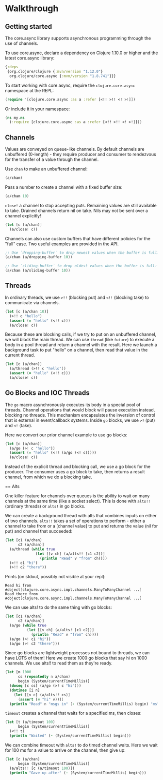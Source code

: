 # Walkthrough

## Getting started

The core.async library supports asynchronous programming through the use of channels.

To use core.async, declare a dependency on Clojure 1.10.0 or higher and the latest core.async library:

```clojure
{:deps
 {org.clojure/clojure {:mvn/version "1.12.0"}
  org.clojure/core.async {:mvn/version "1.8.741"}}}
```

To start working with core.async, require the `clojure.core.async` namespace at the REPL:

```clojure
(require '[clojure.core.async :as a :refer [<!! >!! <! >!]])
```

Or include it in your namespace:

```clojure
(ns my.ns
  (:require [clojure.core.async :as a :refer [<!! >!! <! >!]]))
```

## Channels

Values are conveyed on queue-like channels. By default channels are unbuffered (0-length) - they require producer and consumer to rendezvous for the transfer of a value through the channel.

Use `chan` to make an unbuffered channel:

```clojure
(a/chan)
```

Pass a number to create a channel with a fixed buffer size:

```clojure
(a/chan 10)
```

`close!` a channel to stop accepting puts. Remaining values are still available to take. Drained channels return nil on take. Nils may not be sent over a channel explicitly!

```clojure
(let [c (a/chan)]
  (a/close! c))
```

Channels can also use custom buffers that have different policies for the "full" case.  Two useful examples are provided in the API.

```clojure
;; Use `dropping-buffer` to drop newest values when the buffer is full:
(a/chan (a/dropping-buffer 10))

;; Use `sliding-buffer` to drop oldest values when the buffer is full:
(a/chan (a/sliding-buffer 10))
```

## Threads

In ordinary threads, we use `>!!` (blocking put) and `<!!` (blocking take) to communicate via channels.

```clojure
(let [c (a/chan 10)]
  (>!! c "hello")
  (assert (= "hello" (<!! c)))
  (a/close! c))
```

Because these are blocking calls, if we try to put on an unbuffered channel, we will block the main thread. We can use `thread` (like `future`) to execute a body in a pool thread and return a channel with the result. Here we launch a background task to put "hello" on a channel, then read that value in the current thread.

```clojure
(let [c (a/chan)]
  (a/thread (>!! c "hello"))
  (assert (= "hello" (<!! c)))
  (a/close! c))
```

## Go Blocks and IOC Threads

The `go` macro asynchronously executes its body in a special pool of threads. Channel operations that would block will pause execution instead, blocking no threads. This mechanism encapsulates the inversion of control that is external in event/callback systems. Inside `go` blocks, we use `>!` (put) and `<!` (take).

Here we convert our prior channel example to use go blocks:

```clojure
(let [c (a/chan)]
  (a/go (>! c "hello"))
  (assert (= "hello" (<!! (a/go (<! c)))))
  (a/close! c))
```

Instead of the explicit thread and blocking call, we use a go block for the producer. The consumer uses a go block to take, then returns a result channel, from which we do a blocking take.

== Alts

One killer feature for channels over queues is the ability to wait on many channels at the same time (like a socket select). This is done with `alts!!` (ordinary threads) or `alts!` in go blocks.

We can create a background thread with alts that combines inputs on either of two channels. `alts!!` takes a set of operations to perform - either a channel to take from or a [channel value] to put and returns the value (nil for put) and channel that succeeded:

```clojure
(let [c1 (a/chan)
      c2 (a/chan)]
  (a/thread (while true
              (let [[v ch] (a/alts!! [c1 c2])]
                (println "Read" v "from" ch))))
  (>!! c1 "hi")
  (>!! c2 "there"))
```

Prints (on stdout, possibly not visible at your repl):

```
Read hi from #object[clojure.core.async.impl.channels.ManyToManyChannel ...]
Read there from #object[clojure.core.async.impl.channels.ManyToManyChannel ...]
```

We can use alts! to do the same thing with go blocks:

```clojure
(let [c1 (a/chan)
      c2 (a/chan)]
  (a/go (while true
          (let [[v ch] (a/alts! [c1 c2])]
            (println "Read" v "from" ch))))
  (a/go (>! c1 "hi"))
  (a/go (>! c2 "there")))
```

Since go blocks are lightweight processes not bound to threads, we can have LOTS of them! Here we create 1000 go blocks that say hi on 1000 channels. We use alts!! to read them as they're ready.

```clojure
(let [n 1000
      cs (repeatedly n a/chan)
      begin (System/currentTimeMillis)]
  (doseq [c cs] (a/go (>! c "hi")))
  (dotimes [i n]
    (let [[v c] (a/alts!! cs)]
      (assert (= "hi" v))))
  (println "Read" n "msgs in" (- (System/currentTimeMillis) begin) "ms"))
```

`timeout` creates a channel that waits for a specified ms, then closes:

```clojure
(let [t (a/timeout 100)
      begin (System/currentTimeMillis)]
  (<!! t)
  (println "Waited" (- (System/currentTimeMillis) begin)))
```

We can combine timeout with `alts!` to do timed channel waits.  Here we wait for 100 ms for a value to arrive on the channel, then give up:

```clojure
(let [c (a/chan)
      begin (System/currentTimeMillis)]
  (a/alts!! [c (a/timeout 100)])
  (println "Gave up after" (- (System/currentTimeMillis) begin)))
```
